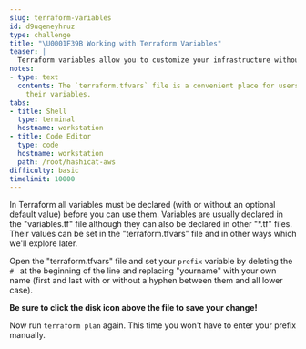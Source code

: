 ```yaml
---
slug: terraform-variables
id: d9uqeneyhruz
type: challenge
title: "\U0001F39B️ Working with Terraform Variables"
teaser: |
  Terraform variables allow you to customize your infrastructure without editing any code. You can use the same Terraform code to deploy dev, staging and production but with different variables.
notes:
- type: text
  contents: The `terraform.tfvars` file is a convenient place for users to configure
    their variables.
tabs:
- title: Shell
  type: terminal
  hostname: workstation
- title: Code Editor
  type: code
  hostname: workstation
  path: /root/hashicat-aws
difficulty: basic
timelimit: 10000
---
```

In Terraform all variables must be declared (with or without an optional default value) before you can use them. Variables are usually declared in the "variables.tf" file although they can also be declared in other "*.tf" files. Their values can be set in the "terraform.tfvars" file and in other ways which we'll explore later.

Open the "terraform.tfvars" file and set your `prefix` variable by deleting the `# ` at the beginning of the line and replacing "yourname" with your own name (first and last with or without a hyphen between them and all lower case).

**Be sure to click the disk icon above the file to save your change!**

Now run `terraform plan` again. This time you won't have to enter your prefix manually.